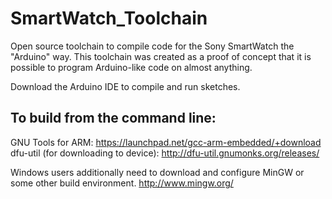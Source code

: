 SmartWatch_Toolchain
====================

Open source toolchain to compile code for the Sony SmartWatch the "Arduino" way.
This toolchain was created as a proof of concept that it is possible to program Arduino-like code on almost anything. 

Download the Arduino IDE to compile and run sketches.


To build from the command line:
-------------------

GNU Tools for ARM: https://launchpad.net/gcc-arm-embedded/+download  
dfu-util (for downloading to device): http://dfu-util.gnumonks.org/releases/  

Windows users additionally need to download and configure MinGW or some other build environment.
http://www.mingw.org/